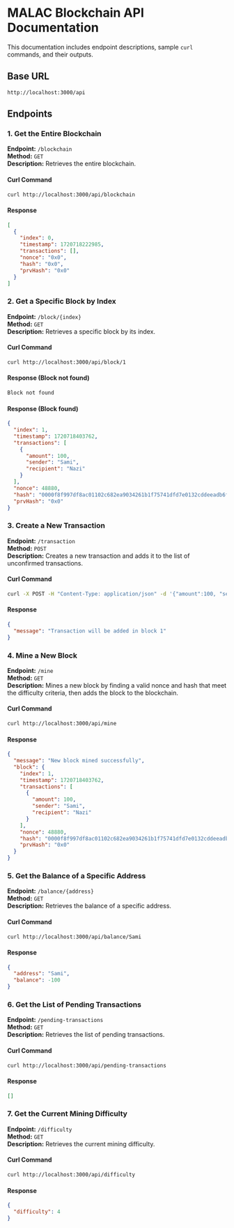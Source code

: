 # MALAC Blockchain API Documentation
This documentation includes endpoint descriptions, sample `curl` commands, and their outputs. 

## Base URL
`http://localhost:3000/api`

## Endpoints

### 1. Get the Entire Blockchain
**Endpoint:** `/blockchain`  
**Method:** `GET`  
**Description:** Retrieves the entire blockchain.

#### Curl Command
```sh
curl http://localhost:3000/api/blockchain
```

#### Response
```json
[
  {
    "index": 0,
    "timestamp": 1720718222985,
    "transactions": [],
    "nonce": "0x0",
    "hash": "0x0",
    "prvHash": "0x0"
  }
]
```

### 2. Get a Specific Block by Index
**Endpoint:** `/block/{index}`  
**Method:** `GET`  
**Description:** Retrieves a specific block by its index.

#### Curl Command
```sh
curl http://localhost:3000/api/block/1
```

#### Response (Block not found)
```sh
Block not found
```

#### Response (Block found)
```json
{
  "index": 1,
  "timestamp": 1720718403762,
  "transactions": [
    {
      "amount": 100,
      "sender": "Sami",
      "recipient": "Nazi"
    }
  ],
  "nonce": 48880,
  "hash": "0000f8f997df8ac01102c682ea9034261b1f75741dfd7e0132cddeeadb6f3a2e",
  "prvHash": "0x0"
}
```

### 3. Create a New Transaction
**Endpoint:** `/transaction`  
**Method:** `POST`  
**Description:** Creates a new transaction and adds it to the list of unconfirmed transactions.

#### Curl Command
```sh
curl -X POST -H "Content-Type: application/json" -d '{"amount":100, "sender":"Sami", "recipient":"Nazi"}' http://localhost:3000/api/transaction
```

#### Response
```json
{
  "message": "Transaction will be added in block 1"
}
```

### 4. Mine a New Block
**Endpoint:** `/mine`  
**Method:** `GET`  
**Description:** Mines a new block by finding a valid nonce and hash that meet the difficulty criteria, then adds the block to the blockchain.

#### Curl Command
```sh
curl http://localhost:3000/api/mine
```

#### Response
```json
{
  "message": "New block mined successfully",
  "block": {
    "index": 1,
    "timestamp": 1720718403762,
    "transactions": [
      {
        "amount": 100,
        "sender": "Sami",
        "recipient": "Nazi"
      }
    ],
    "nonce": 48880,
    "hash": "0000f8f997df8ac01102c682ea9034261b1f75741dfd7e0132cddeeadb6f3a2e",
    "prvHash": "0x0"
  }
}
```

### 5. Get the Balance of a Specific Address
**Endpoint:** `/balance/{address}`  
**Method:** `GET`  
**Description:** Retrieves the balance of a specific address.

#### Curl Command
```sh
curl http://localhost:3000/api/balance/Sami
```

#### Response
```json
{
  "address": "Sami",
  "balance": -100
}
```

### 6. Get the List of Pending Transactions
**Endpoint:** `/pending-transactions`  
**Method:** `GET`  
**Description:** Retrieves the list of pending transactions.

#### Curl Command
```sh
curl http://localhost:3000/api/pending-transactions
```

#### Response
```json
[]
```

### 7. Get the Current Mining Difficulty
**Endpoint:** `/difficulty`  
**Method:** `GET`  
**Description:** Retrieves the current mining difficulty.

#### Curl Command
```sh
curl http://localhost:3000/api/difficulty
```

#### Response
```json
{
  "difficulty": 4
}
```